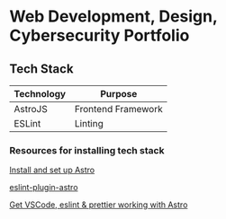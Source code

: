 # Web Development, Design, Cybersecurity Portfolio

## Tech Stack

| Technology | Purpose            |
| ---------- | ------------------ |
| AstroJS    | Frontend Framework |
| ESLint     | Linting            |

### Resources for installing tech stack

[Install and set up Astro](https://docs.astro.build/en/install-and-setup/)

[eslint-plugin-astro](https://github.com/ota-meshi/eslint-plugin-astro)

[Get VSCode, eslint & prettier working with Astro](https://patheticgeek.dev/blog/astro-prettier-eslint-vscode)
